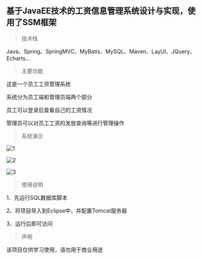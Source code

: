 ## 基于JavaEE技术的工资信息管理系统设计与实现，使用了SSM框架

> 技术栈

Java、Spring、SpringMVC、MyBatis、MySQL、Maven、LayUI、JQuery、Echarts...



> 主要功能

这是一个员工工资管理系统

系统分为员工端和管理员端两个部分

员工可以登录后查看自己的工资情况

管理员可以对员工工资的发放查询等进行管理操作



> 系统演示



![1](https://gitee.com/zhoututu/sims/raw/master/assets/1.png)

![2](https://gitee.com/zhoututu/sims/raw/master/assets/1.png)

![3](https://gitee.com/zhoututu/sims/raw/master/assets/1.png)



> 使用说明

1、先运行SQL数据库脚本

2、将项目导入到Eclipse中，并配置Tomcat服务器

3、运行后即可访问



> 声明

该项目仅供学习使用，请勿用于商业用途